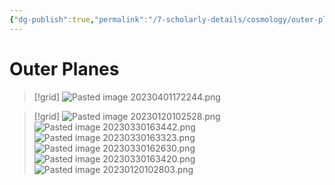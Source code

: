 ```yaml
---
{"dg-publish":true,"permalink":"/7-scholarly-details/cosmology/outer-planes/outer-planes/","noteIcon":""}
---
```


# Outer Planes

>[!grid]
>![Pasted image 20230401172244.png](/img/user/x.%20Assets/Attachments/Pasted%20image%2020230401172244.png)

>[!grid]
>![Pasted image 20230120102528.png](/img/user/x.%20Assets/Attachments/Images/Uploads/Pasted%20image%2020230120102528.png)
>![Pasted image 20230330163442.png](/img/user/x.%20Assets/Attachments/Pasted%20image%2020230330163442.png)
>![Pasted image 20230330163323.png](/img/user/x.%20Assets/Attachments/Pasted%20image%2020230330163323.png)
>![Pasted image 20230330162630.png](/img/user/x.%20Assets/Attachments/Pasted%20image%2020230330162630.png)
>![Pasted image 20230330163420.png](/img/user/x.%20Assets/Attachments/Pasted%20image%2020230330163420.png)
>![Pasted image 20230120102803.png](/img/user/x.%20Assets/Attachments/Images/Uploads/Pasted%20image%2020230120102803.png) 


